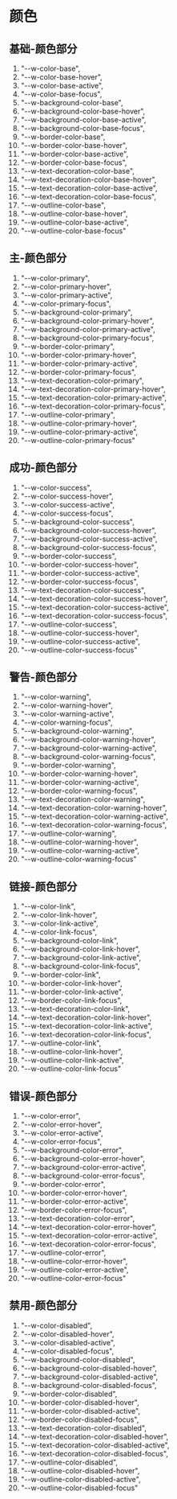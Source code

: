 # 颜色

## 基础-颜色部分

1. "--w-color-base",
2. "--w-color-base-hover",
3. "--w-color-base-active",
4. "--w-color-base-focus",
5. "--w-background-color-base",
6. "--w-background-color-base-hover",
7. "--w-background-color-base-active",
8. "--w-background-color-base-focus",
9. "--w-border-color-base",
10. "--w-border-color-base-hover",
11. "--w-border-color-base-active",
12. "--w-border-color-base-focus",
13. "--w-text-decoration-color-base",
14. "--w-text-decoration-color-base-hover",
15. "--w-text-decoration-color-base-active",
16. "--w-text-decoration-color-base-focus",
17. "--w-outline-color-base",
18. "--w-outline-color-base-hover",
19. "--w-outline-color-base-active",
20. "--w-outline-color-base-focus"

## 主-颜色部分

1. "--w-color-primary",
2. "--w-color-primary-hover",
3. "--w-color-primary-active",
4. "--w-color-primary-focus",
5. "--w-background-color-primary",
6. "--w-background-color-primary-hover",
7. "--w-background-color-primary-active",
8. "--w-background-color-primary-focus",
9. "--w-border-color-primary",
10. "--w-border-color-primary-hover",
11. "--w-border-color-primary-active",
12. "--w-border-color-primary-focus",
13. "--w-text-decoration-color-primary",
14. "--w-text-decoration-color-primary-hover",
15. "--w-text-decoration-color-primary-active",
16. "--w-text-decoration-color-primary-focus",
17. "--w-outline-color-primary",
18. "--w-outline-color-primary-hover",
19. "--w-outline-color-primary-active",
20. "--w-outline-color-primary-focus"

## 成功-颜色部分

1. "--w-color-success",
2. "--w-color-success-hover",
3. "--w-color-success-active",
4. "--w-color-success-focus",
5. "--w-background-color-success",
6. "--w-background-color-success-hover",
7. "--w-background-color-success-active",
8. "--w-background-color-success-focus",
9. "--w-border-color-success",
10. "--w-border-color-success-hover",
11. "--w-border-color-success-active",
12. "--w-border-color-success-focus",
13. "--w-text-decoration-color-success",
14. "--w-text-decoration-color-success-hover",
15. "--w-text-decoration-color-success-active",
16. "--w-text-decoration-color-success-focus",
17. "--w-outline-color-success",
18. "--w-outline-color-success-hover",
19. "--w-outline-color-success-active",
20. "--w-outline-color-success-focus"

## 警告-颜色部分

1. "--w-color-warning",
2. "--w-color-warning-hover",
3. "--w-color-warning-active",
4. "--w-color-warning-focus",
5. "--w-background-color-warning",
6. "--w-background-color-warning-hover",
7. "--w-background-color-warning-active",
8. "--w-background-color-warning-focus",
9. "--w-border-color-warning",
10. "--w-border-color-warning-hover",
11. "--w-border-color-warning-active",
12. "--w-border-color-warning-focus",
13. "--w-text-decoration-color-warning",
14. "--w-text-decoration-color-warning-hover",
15. "--w-text-decoration-color-warning-active",
16. "--w-text-decoration-color-warning-focus",
17. "--w-outline-color-warning",
18. "--w-outline-color-warning-hover",
19. "--w-outline-color-warning-active",
20. "--w-outline-color-warning-focus"

## 链接-颜色部分

1. "--w-color-link",
2. "--w-color-link-hover",
3. "--w-color-link-active",
4. "--w-color-link-focus",
5. "--w-background-color-link",
6. "--w-background-color-link-hover",
7. "--w-background-color-link-active",
8. "--w-background-color-link-focus",
9. "--w-border-color-link",
10. "--w-border-color-link-hover",
11. "--w-border-color-link-active",
12. "--w-border-color-link-focus",
13. "--w-text-decoration-color-link",
14. "--w-text-decoration-color-link-hover",
15. "--w-text-decoration-color-link-active",
16. "--w-text-decoration-color-link-focus",
17. "--w-outline-color-link",
18. "--w-outline-color-link-hover",
19. "--w-outline-color-link-active",
20. "--w-outline-color-link-focus"

## 错误-颜色部分

1. "--w-color-error",
2. "--w-color-error-hover",
3. "--w-color-error-active",
4. "--w-color-error-focus",
5. "--w-background-color-error",
6. "--w-background-color-error-hover",
7. "--w-background-color-error-active",
8. "--w-background-color-error-focus",
9. "--w-border-color-error",
10. "--w-border-color-error-hover",
11. "--w-border-color-error-active",
12. "--w-border-color-error-focus",
13. "--w-text-decoration-color-error",
14. "--w-text-decoration-color-error-hover",
15. "--w-text-decoration-color-error-active",
16. "--w-text-decoration-color-error-focus",
17. "--w-outline-color-error",
18. "--w-outline-color-error-hover",
19. "--w-outline-color-error-active",
20. "--w-outline-color-error-focus"

## 禁用-颜色部分

1. "--w-color-disabled",
2. "--w-color-disabled-hover",
3. "--w-color-disabled-active",
4. "--w-color-disabled-focus",
5. "--w-background-color-disabled",
6. "--w-background-color-disabled-hover",
7. "--w-background-color-disabled-active",
8. "--w-background-color-disabled-focus",
9. "--w-border-color-disabled",
10. "--w-border-color-disabled-hover",
11. "--w-border-color-disabled-active",
12. "--w-border-color-disabled-focus",
13. "--w-text-decoration-color-disabled",
14. "--w-text-decoration-color-disabled-hover",
15. "--w-text-decoration-color-disabled-active",
16. "--w-text-decoration-color-disabled-focus",
17. "--w-outline-color-disabled",
18. "--w-outline-color-disabled-hover",
19. "--w-outline-color-disabled-active",
20. "--w-outline-color-disabled-focus"
